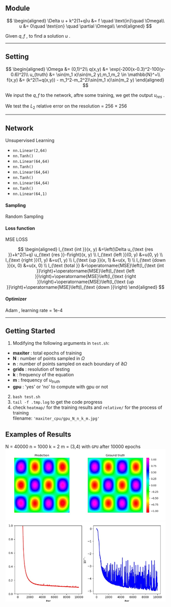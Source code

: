## Module

$$
\begin{aligned}
\Delta u + k^2(1+q)u &= f  \quad \text{in}\quad  \Omega\\
u &= 0\quad \text{on} \quad \partial \Omega\\
\end{aligned}
$$

Given $q,f$ , to find a solution $u$ .

***

## Setting

$$
\begin{aligned}
\Omega &= (0,1)^2\\
q(x,y) &= \exp(-200(x-0.3)^2-100(y-0.6)^2)\\
u_{truth} &= \sin(m_1 x)\sin(m_2 y),m_1,m_2 \in \mathbb{N}^+\\
f(x,y) &= (k^2(1+q(x,y)) - m_1^2-m_2^2)\sin(m_1 x)\sin(m_2 y)
\end{aligned}
$$

We input the $q,f$ to the network, aftre some training, we get the output $u_{res}$ .<br/>

We test the $L_2$ relative error on the resolution = 256 $\times$ 256

***

## Network

Unsupervised Learning 

* `nn.Linear(2,64)`
* `nn.Tanh()`
* `nn.Linear(64,64)`
* `nn.Tanh()`
* `nn.Linear(64,64)`
* `nn.Tanh()`
* `nn.Linear(64,64)`
* `nn.Tanh()`
* `nn.Linear(64,1)`

#### Sampling

Random Sampling

#### Loss function

MSE LOSS

$$
\begin{aligned}
l_{\text {int }}(x, y) &=\left(\Delta u_{\text {res }}+k^2(1+q) u_{\text {res }}-f\right)(x, y) \\
l_{\text {left }}(0, y) &=u(0, y) \\
l_{\text {right }}(1, y) &=u(1, y) \\
l_{\text {up }}(x, 1) &=u(x, 1) \\
l_{\text {down }}(x, 0) &=u(x, 0) \\
l_{\text {total }} &=\operatorname{MSE}\left(l_{\text {int }}\right)+\operatorname{MSE}\left(l_{\text {left }}\right)+\operatorname{MSE}\left(l_{\text {right }}\right)+\operatorname{MSE}\left(l_{\text {up }}\right)+\operatorname{MSE}\left(l_{\text {down }}\right)
\end{aligned}
$$

#### Optimizer

Adam , learning rate = 1e-4

***

## Getting Started

1. Modifying the following arguments in `test.sh`:
* **maxiter** : total epochs of training
* **N** : number of points sampled in $\Omega$
* **n** : number of points sampled on each boundary of $\partial \Omega$  
* **grids** : resolution of testing
* **k** : frequency of the equation
* **m** : frequency of $u_{truth}$
* **gpu** : 'yes' or 'no' to compute with gpu or not
2.  `bash test.sh`
3.  `tail -f .tmp.log` to get the code progress
4.  check `heatmap/` for the training results and `relative/` for the process of training<br/>
    filename: `'maxiter_cpu/gpu_N_n_k_m.jpg'`

## Examples of Results
N = 40000 n = 1000 k = 2 m = (3,4) with `GPU` after 10000 epochs
<img src="https://github.com/MIA123MIA321/pinn_test/blob/main/heatmap/gpu_10000_N_40000_n_5000_k_2.0_m_3%2C4.jpg" width="800"/>
<img src="https://github.com/MIA123MIA321/pinn_test/blob/main/relative/gpu_10000_N_40000_n_5000_k_2.0_m_3%2C4.jpg" width="800"/>
